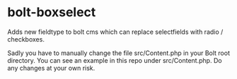 # bolt-boxselect
Adds new fieldtype to bolt cms which can replace selectfields with radio / checkboxes. 

Sadly you have to manually change the file src/Content.php in your Bolt root directory. You can see an example in this repo under src/Content.php. Do any changes at your own risk.
